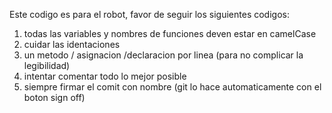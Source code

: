 Este codigo es para el robot, favor de seguir los siguientes codigos:

1. todas las variables y nombres de funciones deven estar en camelCase
2. cuidar las identaciones
3. un metodo / asignacion /declaracion por linea (para no complicar la legibilidad)
4. intentar comentar todo lo mejor posible
5. siempre firmar el comit con nombre (git lo hace automaticamente con el boton sign off)
